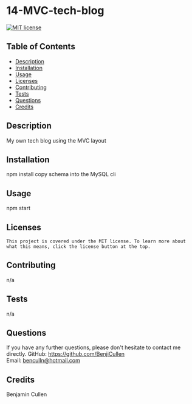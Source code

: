 # 14-MVC-tech-blog

  [![MIT license](https://img.shields.io/badge/License-MIT-blue.svg)](https://lbesson.mit-license.org/)

  ## Table of Contents
  * [Description](#description)
  * [Installation](#installation)
  * [Usage](#usage)
  * [Licenses](#licenses)
  * [Contributing](#contributing)
  * [Tests](#tests)
  * [Questions](#questions)
  * [Credits](#credits)

  ## Description
  My own tech blog using the MVC layout

  ## Installation
  npm install
  copy schema into the MySQL cli
  

  ## Usage
  npm start

  ## Licenses
    This project is covered under the MIT license. To learn more about what this means, click the license button at the top.

  ## Contributing
  n/a

  ## Tests
  n/a

  ## Questions
  If you have any further questions, please don't hesitate to contact me directly.
  GitHub: https://github.com/BenjiCullen  
  Email: benculln@hotmail.com

  ## Credits
  Benjamin Cullen